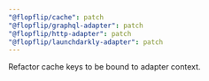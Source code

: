 ```yaml
---
"@flopflip/cache": patch
"@flopflip/graphql-adapter": patch
"@flopflip/http-adapter": patch
"@flopflip/launchdarkly-adapter": patch
---
```


Refactor cache keys to be bound to adapter context.
